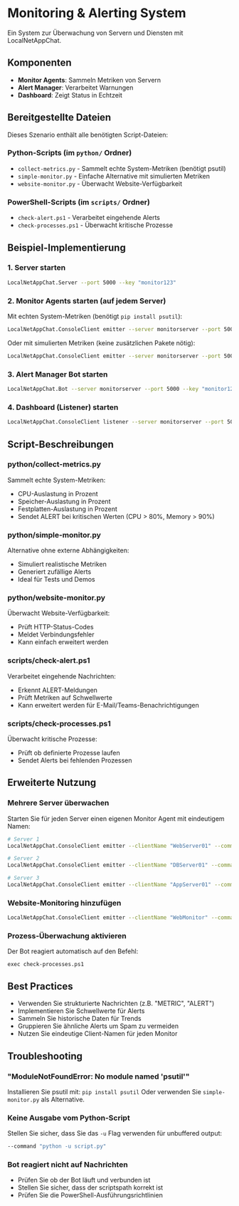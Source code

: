 # Monitoring & Alerting System

Ein System zur Überwachung von Servern und Diensten mit LocalNetAppChat.

## Komponenten

- **Monitor Agents**: Sammeln Metriken von Servern
- **Alert Manager**: Verarbeitet Warnungen
- **Dashboard**: Zeigt Status in Echtzeit

## Bereitgestellte Dateien

Dieses Szenario enthält alle benötigten Script-Dateien:

### Python-Scripts (im `python/` Ordner)
- `collect-metrics.py` - Sammelt echte System-Metriken (benötigt psutil)
- `simple-monitor.py` - Einfache Alternative mit simulierten Metriken
- `website-monitor.py` - Überwacht Website-Verfügbarkeit

### PowerShell-Scripts (im `scripts/` Ordner)
- `check-alert.ps1` - Verarbeitet eingehende Alerts
- `check-processes.ps1` - Überwacht kritische Prozesse

## Beispiel-Implementierung

### 1. Server starten
```bash
LocalNetAppChat.Server --port 5000 --key "monitor123"
```

### 2. Monitor Agents starten (auf jedem Server)

Mit echten System-Metriken (benötigt `pip install psutil`):
```bash
LocalNetAppChat.ConsoleClient emitter --server monitorserver --port 5000 --key "monitor123" --clientName "Server01" --command "python -u python/collect-metrics.py"
```

Oder mit simulierten Metriken (keine zusätzlichen Pakete nötig):
```bash
LocalNetAppChat.ConsoleClient emitter --server monitorserver --port 5000 --key "monitor123" --clientName "Server01" --command "python -u python/simple-monitor.py"
```

### 3. Alert Manager Bot starten
```bash
LocalNetAppChat.Bot --server monitorserver --port 5000 --key "monitor123" --clientName "AlertManager" --scriptspath "./scripts"
```

### 4. Dashboard (Listener) starten
```bash
LocalNetAppChat.ConsoleClient listener --server monitorserver --port 5000 --key "monitor123" --clientName "Dashboard"
```

## Script-Beschreibungen

### python/collect-metrics.py
Sammelt echte System-Metriken:
- CPU-Auslastung in Prozent
- Speicher-Auslastung in Prozent
- Festplatten-Auslastung in Prozent
- Sendet ALERT bei kritischen Werten (CPU > 80%, Memory > 90%)

### python/simple-monitor.py
Alternative ohne externe Abhängigkeiten:
- Simuliert realistische Metriken
- Generiert zufällige Alerts
- Ideal für Tests und Demos

### python/website-monitor.py
Überwacht Website-Verfügbarkeit:
- Prüft HTTP-Status-Codes
- Meldet Verbindungsfehler
- Kann einfach erweitert werden

### scripts/check-alert.ps1
Verarbeitet eingehende Nachrichten:
- Erkennt ALERT-Meldungen
- Prüft Metriken auf Schwellwerte
- Kann erweitert werden für E-Mail/Teams-Benachrichtigungen

### scripts/check-processes.ps1
Überwacht kritische Prozesse:
- Prüft ob definierte Prozesse laufen
- Sendet Alerts bei fehlenden Prozessen

## Erweiterte Nutzung

### Mehrere Server überwachen
Starten Sie für jeden Server einen eigenen Monitor Agent mit eindeutigem Namen:
```bash
# Server 1
LocalNetAppChat.ConsoleClient emitter --clientName "WebServer01" --command "python -u python/collect-metrics.py"

# Server 2
LocalNetAppChat.ConsoleClient emitter --clientName "DBServer01" --command "python -u python/collect-metrics.py"

# Server 3
LocalNetAppChat.ConsoleClient emitter --clientName "AppServer01" --command "python -u python/collect-metrics.py"
```

### Website-Monitoring hinzufügen
```bash
LocalNetAppChat.ConsoleClient emitter --clientName "WebMonitor" --command "python -u python/website-monitor.py"
```

### Prozess-Überwachung aktivieren
Der Bot reagiert automatisch auf den Befehl:
```
exec check-processes.ps1
```

## Best Practices

- Verwenden Sie strukturierte Nachrichten (z.B. "METRIC", "ALERT")
- Implementieren Sie Schwellwerte für Alerts
- Sammeln Sie historische Daten für Trends
- Gruppieren Sie ähnliche Alerts um Spam zu vermeiden
- Nutzen Sie eindeutige Client-Namen für jeden Monitor

## Troubleshooting

### "ModuleNotFoundError: No module named 'psutil'"
Installieren Sie psutil mit: `pip install psutil`
Oder verwenden Sie `simple-monitor.py` als Alternative.

### Keine Ausgabe vom Python-Script
Stellen Sie sicher, dass Sie das `-u` Flag verwenden für unbuffered output:
```bash
--command "python -u script.py"
```

### Bot reagiert nicht auf Nachrichten
- Prüfen Sie ob der Bot läuft und verbunden ist
- Stellen Sie sicher, dass der scriptspath korrekt ist
- Prüfen Sie die PowerShell-Ausführungsrichtlinien
